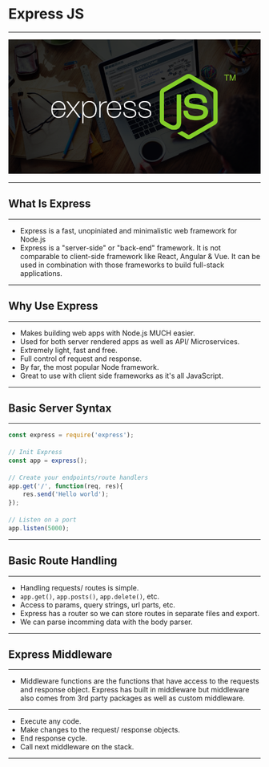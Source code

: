 # Express JS

<hr>

![](ExpreeImages/logo.png)

<hr>

## What Is Express

<hr>

- Express is a fast, unopiniated and minimalistic web framework for Node.js
- Express is a "server-side" or "back-end" framework. It is not comparable to client-side framework like React, Angular & Vue. It can be used in combination with those frameworks to build full-stack applications.

<hr>

## Why Use Express

<hr>

- Makes building web apps with Node.js MUCH easier.
- Used for both server rendered apps as well as API/ Microservices.
- Extremely light, fast and free.
- Full control of request and response.
- By far, the most popular Node framework.
- Great to use with client side frameworks as it's all JavaScript.

<hr>

## Basic Server Syntax

<hr>

```js
const express = require('express');

// Init Express
const app = express();

// Create your endpoints/route handlers
app.get('/', function(req, res){
    res.send('Hello world');
});

// Listen on a port
app.listen(5000);
```

<hr>

## Basic Route Handling

<hr>

- Handling requests/ routes is simple.
- `app.get()`, `app.posts()`, `app.delete()`, etc.
- Access to params, query strings, url parts, etc.
- Express has a router so we can store routes in separate files and export.
- We can parse incomming data with the body parser.

<hr>

## Express Middleware

<hr>

- Middleware functions are the functions that have access to the requests and response object. Express has built in middleware but middleware also comes from 3rd party packages as well as custom middleware.

<hr>

- Execute any code.
- Make changes to the request/ response objects.
- End response cycle.
- Call next middleware on the stack.

<hr>

